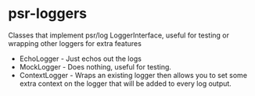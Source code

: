 # psr-loggers
Classes that implement psr/log LoggerInterface, useful for testing or wrapping other loggers for extra features

* EchoLogger - Just echos out the logs
* MockLogger - Does nothing, useful for testing. 
* ContextLogger - Wraps an existing logger then allows you to set some extra context on the logger that will be added to every log output. 
